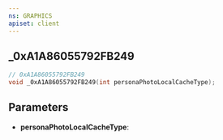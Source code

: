 ```yaml
---
ns: GRAPHICS
apiset: client
---
```

## _0xA1A86055792FB249

```c
// 0xA1A86055792FB249
void _0xA1A86055792FB249(int personaPhotoLocalCacheType);
```


## Parameters
* **personaPhotoLocalCacheType**: